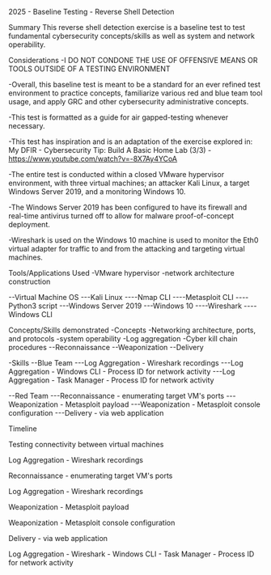 2025 - Baseline Testing - Reverse Shell Detection

Summary
This reverse shell detection exercise is a baseline test to test fundamental cybersecurity concepts/skills as well as system and network operability.

Considerations
-I DO NOT CONDONE THE USE OF OFFENSIVE MEANS OR TOOLS OUTSIDE OF A TESTING ENVIRONMENT

-Overall, this baseline test is meant to be a standard for an ever refined test environment to practice concepts, familiarize various red and blue team tool usage, and apply GRC and other cybersecurity administrative concepts.

-This test is formatted as a guide for air gapped-testing whenever necessary.

-This test has inspiration and is an adaptation of the exercise explored in: My DFIR - Cybersecurity Tip: Build A Basic Home Lab (3/3) - https://www.youtube.com/watch?v=-8X7Ay4YCoA

-The entire test is conducted within a closed VMware hypervisor environment, with three virtual machines; an attacker Kali Linux, a target Windows Server 2019, and a monitoring Windows 10.

-The Windows Server 2019 has been configured to have its firewall and real-time antivirus turned off to allow for malware proof-of-concept deployment.

-Wireshark is used on the Windows 10 machine is used to monitor the Eth0 virtual adapter for traffic to and from the attacking and targeting virtual machines.

Tools/Applications Used
-VMware hypervisor
-network architecture construction

--Virtual Machine OS 
---Kali Linux
----Nmap CLI
----Metasploit CLI
----Python3 script
---Windows Server 2019 
---Windows 10
----Wireshark
----Windows CLI

Concepts/Skills demonstrated 
-Concepts
-Networking architecture, ports, and protocols
-system operability
-Log aggregation
-Cyber kill chain procedures
--Reconnaissance
--Weaponization
--Delivery

-Skills
--Blue Team
---Log Aggregation - Wireshark recordings
---Log Aggregation - Windows CLI - Process ID for network activity
---Log Aggregation - Task Manager - Process ID for network activity

--Red Team
---Reconnaissance - enumerating target VM's ports
---Weaponization - Metasploit payload
---Weaponization - Metasploit console configuration
---Delivery - via web application 

Timeline

Testing connectivity between virtual machines

Log Aggregation - Wireshark recordings

Reconnaissance - enumerating target VM's ports

Log Aggregation - Wireshark recordings

Weaponization - Metasploit payload

Weaponization - Metasploit console configuration

Delivery - via web application 

Log Aggregation - Wireshark - Windows CLI - Task Manager - Process ID for network activity




